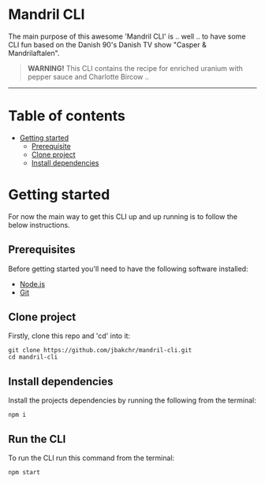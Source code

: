 # Mandril CLI

The main purpose of this awesome 'Mandril CLI' is .. well .. to have some CLI fun based on the Danish 90's Danish TV show "Casper & Mandrilaftalen".

> **WARNING!** This CLI contains the recipe for enriched uranium with pepper sauce and Charlotte Bircow ..

---

# Table of contents

- [Getting started](#getting-started)
  - [Prerequisite](#prerequisite)
  - [Clone project](#clone-project)
  - [Install dependencies](#install-dependencies)

# Getting started

For now the main way to get this CLI up and up running is to follow the below instructions.

## Prerequisites

Before getting started you'll need to have the following software installed:

- [Node.js](https://nodejs.org/en/)
- [Git](https://git-scm.com/)

## Clone project

Firstly, clone this repo and 'cd' into it:

```
git clone https://github.com/jbakchr/mandril-cli.git
cd mandril-cli
```

## Install dependencies

Install the projects dependencies by running the following from the terminal:

```
npm i
```

## Run the CLI

To run the CLI run this command from the terminal:

```
npm start
```
